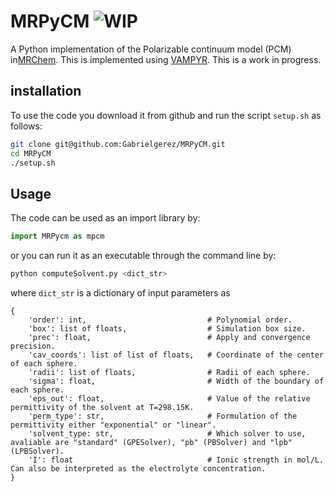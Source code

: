 # MRPyCM ![WIP](https://img.shields.io/badge/-WIP-blue)
A Python implementation of the Polarizable continuum model (PCM) in[MRChem](https://github.com/MRChemSoft/mrchem).
This is implemented using [VAMPYR](https://github.com/MRChemSoft/vampyr).
This is a work in progress.


## installation
To use the code you download it from github and run the script `setup.sh` as follows:
```bash
git clone git@github.com:Gabrielgerez/MRPyCM.git
cd MRPyCM
./setup.sh
``` 

## Usage
The code can be used as an import library by:
``` python
import MRPycm as mpcm
```
or you can run it as an executable through the command line by:

```bash
python computeSolvent.py <dict_str>
```

where `dict_str` is a dictionary of input parameters as

```
{
    'order': int,                           # Polynomial order.
    'box': list of floats,                  # Simulation box size.
    'prec': float,                          # Apply and convergence precision.
    'cav_coords': list of list of floats,   # Coordinate of the center of each sphere.
    'radii': list of floats,                # Radii of each sphere.
    'sigma': float,                         # Width of the boundary of each sphere.
    'eps_out': float,                       # Value of the relative permittivity of the solvent at T=298.15K.
    'perm_type': str,                       # Formulation of the permittivity either "exponential" or "linear".
    'solvent_type: str,                     # Which solver to use, avaliable are "standard" (GPESolver), "pb" (PBSolver) and "lpb" (LPBSolver).
    'I': float                              # Ionic strength in mol/L. Can also be interpreted as the electrolyte concentration.
}
```
